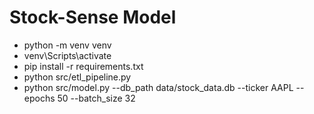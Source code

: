 # Stock-Sense Model

- python -m venv venv
- venv\Scripts\activate
- pip install -r requirements.txt
- python src/etl_pipeline.py
- python src/model.py --db_path data/stock_data.db --ticker AAPL --epochs 50 --batch_size 32
